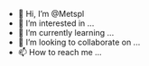 - 👋 Hi, I’m @Metspl
- 👀 I’m interested in ...
- 🌱 I’m currently learning ...
- 💞️ I’m looking to collaborate on ...
- 📫 How to reach me ...

<!---
Metspl/Metspl is a ✨ special ✨ repository because its `README.md` (this file) appears on your GitHub profile.
You can click the Preview link to take a look at your changes.
--->
